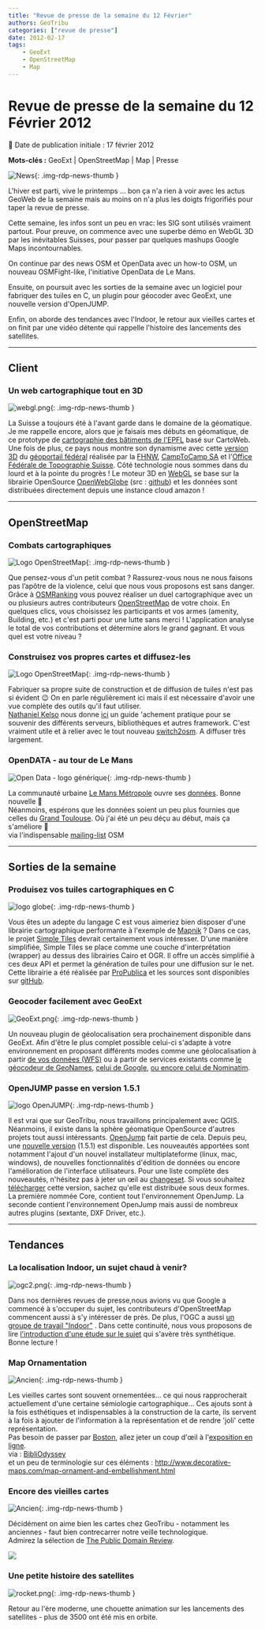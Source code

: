 ```yaml
---
title: "Revue de presse de la semaine du 12 Février"
authors: GeoTribu
categories: ["revue de presse"]
date: 2012-02-17
tags:
    - GeoExt
    - OpenStreetMap
    - Map
---
```


# Revue de presse de la semaine du 12 Février 2012

:calendar: Date de publication initiale : 17 février 2012

**Mots-clés :** GeoExt | OpenStreetMap | Map | Presse

![News](https://cdn.geotribu.fr/img/internal/icons-rdp-news/news.png "Icône news générique"){: .img-rdp-news-thumb }

L'hiver est parti, vive le printemps ... bon ça n'a rien à voir avec les actus GeoWeb de la semaine mais au moins on n'a plus les doigts frigorifiés pour taper la revue de presse.  

Cette semaine, les infos sont un peu en vrac: les SIG sont utilisés vraiment partout. Pour preuve, on commence avec une superbe démo en WebGL 3D par les inévitables Suisses, pour passer par quelques mashups Google Maps incontournables.

On continue par des news OSM et OpenData avec un how-to OSM, un nouveau OSMFight-like, l'initiative OpenData de Le Mans.

Ensuite, on poursuit avec les sorties de la semaine avec un logiciel pour fabriquer des tuiles en C, un plugin pour géocoder avec GeoExt, une nouvelle version d'OpenJUMP.

Enfin, on aborde des tendances avec l'Indoor, le retour aux vieilles cartes et on finit par une vidéo détente qui rappelle l'histoire des lancements des satellites.

----

## Client

### Un web cartographique tout en 3D

![webgl.png](https://cdn.geotribu.fr/img/logos-icones/logiciels_librairies/webgl.png){: .img-rdp-news-thumb }

La Suisse a toujours été à l'avant garde dans le domaine de la géomatique. Je me rappelle encore, alors que je faisais mes débuts en géomatique, de ce prototype de [cartographie des bâtiments de l'EPFL](http://plan.epfl.ch/) basé sur CartoWeb. Une fois de plus, ce pays nous montre son dynamisme avec cette [version 3D](http://swiss3d.openwebglobe.org/) du [géoportail fédéral](http://www.geo.admin.ch/) réalisée par la [FHNW](http://www.fhnw.ch/habg/ivgi), [CampToCamp SA](http://www.camptocamp.com/) et l'[Office Fédérale de Topographie Suisse](http://www.swisstopo.admin.ch/internet/swisstopo/fr/home.html). Côté technologie nous sommes dans du lourd et à la pointe du progrès ! Le moteur 3D en [WebGL](https://fr.wikipedia.org/wiki/WebGL) se base sur la librairie OpenSource [OpenWebGlobe](http://wiki.openwebglobe.org/doku.php?id=start) (src : [github](https://github.com/OpenWebGlobe)) et les données sont distribuées directement depuis une instance cloud amazon !

----

## OpenStreetMap

### Combats cartographiques

![Logo OpenStreetMap](https://cdn.geotribu.fr/img/logos-icones/OpenStreetMap/Openstreetmap.png){: .img-rdp-news-thumb }

Que pensez-vous d'un petit combat ? Rassurez-vous nous ne nous faisons pas l’apôtre de la violence, celui que nous vous proposons est sans danger. Grâce à [OSMRanking](http://osmranking.altogetherlost.com/) vous pouvez réaliser un duel cartographique avec un ou plusieurs autres contributeurs [OpenStreetMap](https://www.openstreetmap.org/) de votre choix. En quelques clics, vous choisissez les participants et vos armes (amenity, Building, etc.) et c'est parti pour une lutte sans merci ! L'application analyse le total de vos contributions et détermine alors le grand gagnant. Et vous quel est votre niveau ?

### Construisez vos propres cartes et diffusez-les

![Logo OpenStreetMap](https://cdn.geotribu.fr/img/logos-icones/OpenStreetMap/Openstreetmap.png){: .img-rdp-news-thumb }

Fabriquer sa propre suite de construction et de diffusion de tuiles n'est pas si évident :wink: On en parle régulièrement ici mais il est nécessaire d'avoir une vue complète des outils qu'il faut utiliser.  
[Nathaniel Kelso](http://kelso.it/blog/) nous donne [ici](https://github.com/nvkelso/geo-how-to/wiki) un guide 'achement pratique pour se souvenir des différents serveurs, bibliothèques et autres framework. C'est vraiment utile et à relier avec le tout nouveau [switch2osm](http://switch2osm.org/). A diffuser très largement.

### OpenDATA - au tour de Le Mans

![Open Data - logo générique](https://cdn.geotribu.fr/img/logos-icones/divers/opendata.jpg){: .img-rdp-news-thumb }

La communauté urbaine [Le Mans Métropole](http://www.lemans.fr/) ouvre ses [données](http://www.lemainelibre.fr/actualite/le-virage-numerique-du-mans-08-02-2012-28761). Bonne nouvelle :slightly_smiling_face:  
Néanmoins, espérons que les données soient un peu plus fournies que celles du [Grand Toulouse](http://data.grandtoulouse.fr/). Où j'ai été un peu déçu au début, mais ça s'améliore :slightly_smiling_face:  
via l'indispensable [mailing-list](http://lists.openstreetmap.org/pipermail/talk-fr/2012-February/040322.html) OSM

----

## Sorties de la semaine

### Produisez vos tuiles cartographiques en C

![logo globe](https://cdn.geotribu.fr/img/internal/icons-rdp-news/world.png "Icône de globe"){: .img-rdp-news-thumb }

Vous êtes un adepte du langage C est vous aimeriez bien disposer d'une librairie cartographique performante à l'exemple de [Mapnik](http://mapnik.org/) ? Dans ce cas, le projet [Simple Tiles](http://propublica.github.com/simple-tiles/) devrait certainement vous intéresser. D'une manière simplifiée, Simple Tiles se place comme une couche d'interprétation (wrapper) au dessus des librairies Cairo et OGR. Il offre un accès simplifié à ces deux API et permet la génération de tuiles pour une diffusion sur le net. Cette librairie a été réalisée par [ProPublica](http://www.propublica.org/) et les sources sont disponibles sur [gitHub](https://github.com/propublica/simple-tiles).

### Geocoder facilement avec GeoExt

![GeoExt.png](https://cdn.geotribu.fr/img/logos-icones/logiciels_librairies/geoext.png){: .img-rdp-news-thumb }

Un nouveau plugin de géolocalisation sera prochainement disponible dans GeoExt. Afin d'être le plus complet possible celui-ci s'adapte à votre environnement en proposant différents modes comme une géolocalisation à partir [de vos données (WFS)](http://dev.geoext.org/trunk/geoext/examples/geocoder-wfs.html) ou à partir de services existants comme [le géocodeur de GeoNames](http://dev.geoext.org/trunk/geoext/examples/geocoder-geonames.html), [celui de Google](http://dev.geoext.org/trunk/geoext/examples/geocoder-google.html), [ou encore celui de Nominatim](http://dev.geoext.org/trunk/geoext/examples/geocoder.html).

### OpenJUMP passe en version 1.5.1

![logo OpenJUMP](https://cdn.geotribu.fr/img/logos-icones/logiciels_librairies/openjump.png){: .img-rdp-news-thumb }

Il est vrai que sur GeoTribu, nous travaillons principalement avec QGIS. Néanmoins, il existe dans la sphère géomatique OpenSource d'autres projets tout aussi intéressants. [OpenJump](http://www.openjump.org/) fait partie de cela. Depuis peu, une [nouvelle version](http://sourceforge.net/projects/jump-pilot/files/OpenJUMP/1.5.1/) (1.5.1) est disponible. Les nouveautés apportées sont notamment l'ajout d'un nouvel installateur multiplateforme (linux, mac, windows), de nouvelles fonctionnalités d'édition de données ou encore l'amélioration de l'interface utilisateurs. Pour une liste complète des nouveautés, n'hésitez pas à jeter un œil au [changeset](http://jump-pilot.svn.sourceforge.net/viewvc/jump-pilot/core/trunk/Changes.txt?revision=2721&view=markup). Si vous souhaitez [télécharger](http://sourceforge.net/projects/jump-pilot/files/OpenJUMP/1.5.1/) cette version, sachez qu'elle est distribuée sous deux formes. La première nommée Core, contient tout l'environnement OpenJump. La seconde contient l'environnement OpenJump mais aussi de nombreux autres plugins (sextante, DXF Driver, etc.).

----

## Tendances

### La localisation Indoor, un sujet chaud à venir?

![ogc2.png](https://cdn.geotribu.fr/img/logos-icones/entreprises_association/ogc.png){: .img-rdp-news-thumb }

Dans nos dernières revues de presse,nous avions vu que Google a commencé à s'occuper du sujet, les contributeurs d'OpenStreetMap commencent aussi à s'y intéresser de près. De plus, l'OGC a aussi [un groupe de travail "Indoor"](http://www.ogcnetwork.net/indoorlocation) . Dans cette continuité, nous vous proposons de lire [l'introduction d'une étude sur le sujet](http://stack.nil.com/ipcorner/IndoorLocationBasedServices/#chapter1) qui s'avère très synthétique. Bonne lecture !

### Map Ornamentation

![Ancien](https://cdn.geotribu.fr/img/internal/icons-rdp-news/ancien.png "Globe ancien"){: .img-rdp-news-thumb }

Les vieilles cartes sont souvent ornementées... ce qui nous rapprocherait actuellement d'une certaine sémiologie cartographique... Ces ajouts sont à la fois esthétiques et indispensables à la construction de la carte, ils servent à la fois à ajouter de l'information à la représentation et de rendre 'joli' cette représentation.  
Pas besoin de passer par [Boston](https://www.openstreetmap.org/?lat=42.3604488372803&lon=-71.059741973877&zoom=13), allez jeter un coup d'œil à l'[exposition en ligne](http://www.hcl.harvard.edu/libraries/maps/exhibits/baroque/).  
via : [BibliOdyssey](http://bibliodyssey.blogspot.com/2012/02/map-ornamentation.html)  
et un peu de terminologie sur ces éléments : <http://www.decorative-maps.com/map-ornament-and-embellishment.html>

### Encore des vieilles cartes

![Ancien](https://cdn.geotribu.fr/img/internal/icons-rdp-news/ancien.png "Globe ancien"){: .img-rdp-news-thumb }

Décidément on aime bien les cartes chez GeoTribu - notamment les anciennes - faut bien contrecarrer notre veille technologique.  
Admirez la sélection de [The Public Domain Review](http://publicdomainreview.org/2011/09/22/maps-from-geographicus/).

![](https://upload.wikimedia.org/wikipedia/commons/thumb/4/48/1853_Kaei_6_Japanese_Map_of_the_World_-_Geographicus_-_ChikyuBankokuHozu-nakajima-1853.jpg/800px-1853_Kaei_6_Japanese_Map_of_the_World_-_Geographicus_-_ChikyuBankokuHozu-nakajima-1853.jpg)

### Une petite histoire des satellites

![rocket.png](https://cdn.geotribu.fr/img/logos-icones/divers/rocket.png){: .img-rdp-news-thumb }

Retour au l'ère moderne, une chouette animation sur les lancements des satellites - plus de 3500 ont été mis en orbite.
